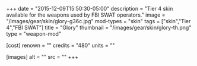 +++
date = "2015-12-09T15:50:30-05:00"
description = "Tier 4 skin available for the weapons used by FBI SWAT operators."
image = "/images/gear/skin/glory-g36c.jpg"
mod-types = "skin"
tags = ["skin","Tier 4","FBI SWAT"]
title = "Glory"
thumbnail = "/images/gear/skin/glory-th.png"
type = "weapon-mod"

[cost]
  renown = ""
  credits = "480"
  units = ""

[images]
  alt = ""
  src = ""
+++
